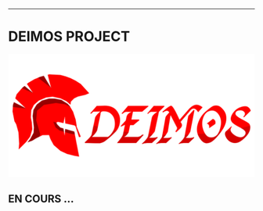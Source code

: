 
---
# DEIMOS PROJECT

<p align="center">
  <img src="DEIMOS.png" alt="Deimos Icon" width="600"/>
</p>

## EN COURS ...
